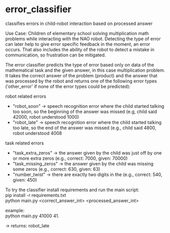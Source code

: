 # error_classifier
classifies errors in child-robot interaction based on processed answer

Use Case: Children of elementary school solving multiplication math problems while interacting with the NAO robot. Detecting the type of error can later help to give error specific feedback in the moment, an error occurs. That also includes the ability of the robot to detect a mistake in communication, so frustration can be mitigated. 

The error classifier predicts the type of error based only on data of the mathematical task and the given answer, in this case multiplication problem. It takes the correct answer of the problem (product) and the answer that was processed by the robot and returns one of the following error types ('other_error' if none of the error types could be predicted):

robot related errors
- "robot_soon" -> speech recognition error where the child started talking too soon, so the beginning of the answer was missed (e.g, child said 42000, robot understood 1000)
- "robot_late" -> speech recognition error where the child started talking too late, so the end of the answer was missed (e.g., child said 4800, robot understood 4008

task related errors
- "task_extra_zeros" -> the answer given by the child was just off by one or more extra zeros (e.g., correct: 7000, given: 70000)
- "task_missing_zeros" -> the answer given by the child was missing some zeros (e.g., correct: 630, given: 63)
- "number_twist" -> there are exactly two digits in the (e.g., correct: 540, given: 450)

To try the classifier install requirements and run the main script:  
pip install -r requirements.txt  
python main.py <correct_answer_int> <processed_answer_int>  

example:  
python main.py 41000 41. 

-> returns: robot_late


